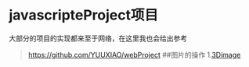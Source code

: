 # javascripteProject项目
大部分的项目的实现都来至于网络，在这里我也会给出参考
>https://github.com/YUUXIAO/webProject
##图片的操作
1.[3Dimage](javascripteProject/image/3Dimage/)


